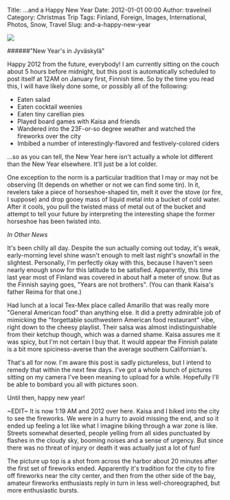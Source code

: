 Title: ...and a Happy New Year
Date: 2012-01-01 00:00
Author: travelneil
Category: Christmas Trip
Tags: Finland, Foreign, Images, International, Photos, Snow, Travel
Slug: and-a-happy-new-year

[![]({filename}images/100_0567_thumbnail.jpg)]({filename}images/100_0567.jpg)

######"New Year's in  Jyväskylä"

Happy 2012 from the future, everybody! I am currently sitting on the
couch about 5 hours before midnight, but this post is automatically
scheduled to post itself at 12AM on January first, Finnish time. So by
the time you read this, I will have likely done some, or possibly all of
the following:

-   Eaten salad
-   Eaten cocktail weenies
-   Eaten tiny carellian pies
-   Played board games with Kaisa and friends
-   Wandered into the 23F-or-so degree weather and watched the fireworks
    over the city
-   Imbibed a number of interestingly-flavored and festively-colored
    ciders

...so as you can tell, the New Year here isn't actually a whole lot
different than the New Year elsewhere. It'll just be a lot colder.

One exception to the norm is a particular tradition that I may or may
not be observing (It depends on whether or not we can find some tin). In
it, revelers take a piece of horseshoe-shaped tin, melt it over the
stove (or fire, I suppose) and drop gooey mass of liquid metal into a
bucket of cold water. After it cools, you pull the twisted mass of metal
out of the bucket and attempt to tell your future by interpreting the
interesting shape the former horseshoe has been twisted into.

*In Other News*

It's been chilly all day. Despite the sun actually coming out today,
it's weak, early-morning level shine wasn't enough to melt last night's
snowfall in the slightest. Personally, I'm perfectly okay with this,
because I haven't seen nearly enough snow for this latitude to be
satisfied. Apparently, this time last year most of Finland was covered
in about half a meter of snow. But as the Finnish saying goes, "Years
are not brothers". (You can thank Kaisa's father Reima for that one.)

Had lunch at a local Tex-Mex place called Amarillo that was really more
"General American food" than anything else. It did a pretty admirable
job of mimicking the "forgettable southwestern American food restaurant"
vibe, right down to the cheesy playlist. Their salsa was almost
indistinguishable from their ketchup though, which was a darned shame.
Kaisa assures me it was spicy, but I'm not certain I buy that. It would
appear the Finnish palate is a bit more spiciness-averse than the
average southern Californian's.

That's all for now. I'm aware this post is sadly pictureless, but I
intend to remedy that within the next few days. I've got a whole bunch
of pictures sitting on my camera I've been meaning to upload for a
while. Hopefully I'll be able to bombard you all with pictures soon.

Until then, happy new year!

\~EDIT\~ It is now 1:19 AM and 2012 over here. Kaisa and I biked into
the city to see the fireworks. We were in a hurry to avoid missing the
end, and so it ended up feeling a lot like what I imagine biking through
a war zone is like. Streets somewhat deserted, people yelling from all
sides punctuated by flashes in the cloudy sky, booming noises and a
sense of urgency. But since there was no threat of injury or death it
was actually just a lot of fun!

The picture up top is a shot from across the harbor about 20 minutes
after the first set of fireworks ended. Apparently it's tradition for
the city to fire off fireworks near the city center, and then from the
other side of the bay, amateur fireworks enthusiasts reply in turn in
less well-choreographed, but more enthusiastic bursts.
